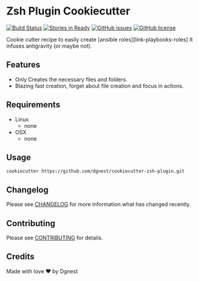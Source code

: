 # Zsh Plugin Cookiecutter

[![Build Status](https://travis-ci.org/dgnest/cookiecutter-zsh-plugin.svg)](https://travis-ci.org/dgnest/cookiecutter-zsh-plugin)
[![Stories in Ready](https://badge.waffle.io/dgnest/cookiecutter-zsh-plugin.svg?label=ready&title=Ready)](http://waffle.io/dgnest/cookiecutter-zsh-plugin)
[![GitHub issues](https://img.shields.io/github/issues/dgnest/cookiecutter-zsh-plugin.svg)](https://github.com/dgnest/cookiecutter-zsh-plugin/issues)
[![GitHub license](https://img.shields.io/github/license/mashape/apistatus.svg?style=flat-square)](LICENSE)

Cookie cutter recipe to easily create [ansible roles][link-playbooks-roles]
It infuses antigravity (or maybe not).

## Features

  * Only Creates the necessary files and folders.
  * Blazing fast creation, forget about file creation and focus in actions.


## Requirements

 - Linux
   - none
 - OSX
   - none

## Usage

    cookiecutter https://github.com/dgnest/cookiecutter-zsh-plugin.git

## Changelog

Please see [CHANGELOG](CHANGELOG.md) for more information what has changed recently.

## Contributing

Please see [CONTRIBUTING](CONTRIBUTING.md) for details.

## Credits

Made with love :heart: by Dgnest

<!-- Other -->

[link-cookiecutter]: https://www.cookiecutter.com
[link-contributors]: AUTHORS
[link-company]: https://github.com/dgnest
[link-luis]: https://github.com/luismayta
